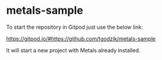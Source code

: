 # metals-sample

To start the repository in Gitpod just use the below link:

https://gitpod.io/#https://github.com/tgodzik/metals-sample

It will start a new project with Metals already installed.
